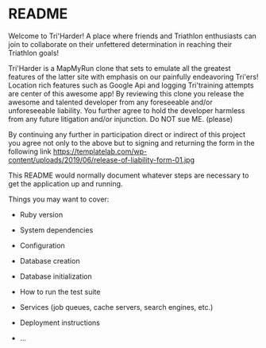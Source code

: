 # README

Welcome to Tri'Harder! A place where friends and Triathlon enthusiasts can join to collaborate on their unfettered determination in reaching their Triathlon goals!


Tri'Harder is a MapMyRun clone that sets to emulate all the greatest features of the latter site with emphasis on our painfully endeavoring Tri'ers! Location rich features such as Google Api and logging Tri'training attempts are center of this awesome app! By reviewing this clone you release the awesome and talented developer from any foreseeable and/or unforeseeable liability. You further agree to hold the developer harmless from any future litigation and/or injunction. Do NOT sue ME. (please)

By continuing any further in participation direct or indirect of this project you agree not only to the above but to signing and returning the form in the following link https://templatelab.com/wp-content/uploads/2019/06/release-of-liability-form-01.jpg

















This README would normally document whatever steps are necessary to get the
application up and running.

Things you may want to cover:

* Ruby version

* System dependencies

* Configuration

* Database creation

* Database initialization

* How to run the test suite

* Services (job queues, cache servers, search engines, etc.)

* Deployment instructions

* ...
